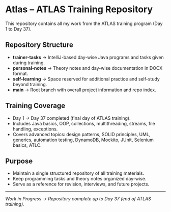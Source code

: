 # Atlas – ATLAS Training Repository

This repository contains all my work from the ATLAS training program (Day 1 to Day 37).

## Repository Structure
- **trainer-tasks** → IntelliJ-based day-wise Java programs and tasks given during training.  
- **personal-notes** → Theory notes and day-wise documentation in DOCX format.  
- **self-learning** → Space reserved for additional practice and self-study beyond training.  
- **main** → Root branch with overall project information and repo index.

## Training Coverage
- Day 1 → Day 37 completed (final day of ATLAS training).  
- Includes Java basics, OOP, collections, multithreading, streams, file handling, exceptions.  
- Covers advanced topics: design patterns, SOLID principles, UML, generics, automation testing, DynamoDB, Mockito, JUnit, Selenium basics, ATLC.  

## Purpose
- Maintain a single structured repository of all training materials.  
- Keep programming tasks and theory notes organized day-wise.  
- Serve as a reference for revision, interviews, and future projects.  

---

_Work in Progress → Repository complete up to Day 37 (end of ATLAS training)._
